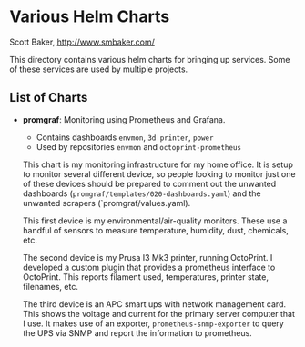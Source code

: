 # Various Helm Charts #

Scott Baker, http://www.smbaker.com/

This directory contains various helm charts for bringing up services. Some of these services are used by multiple projects.

## List of Charts ##

* **promgraf**: Monitoring using Prometheus and Grafana.

  * Contains dashboards `envmon`, `3d printer`, `power`
  * Used by repositories `envmon` and `octoprint-prometheus`

  This chart is my monitoring infrastructure for my home office. It is setup to monitor several different device, so people looking to monitor just one of these devices should be prepared to comment out the unwanted dashboards (`promgraf/templates/020-dashboards.yaml`) and the unwanted scrapers (`promgraf/values.yaml). 

  This first device is my environmental/air-quality monitors. These use a handful of sensors to measure temperature, humidity, dust, chemicals, etc. 

  The second device is my Prusa I3 Mk3 printer, running OctoPrint. I developed a custom plugin that provides a prometheus interface to OctoPrint. This reports filament used, temperatures, printer state, filenames, etc.

  The third device is an APC smart ups with network management card. This shows the voltage and current for the primary server computer that I use. It makes use of an exporter, `prometheus-snmp-exporter` to query the UPS via SNMP and report the information to prometheus.

